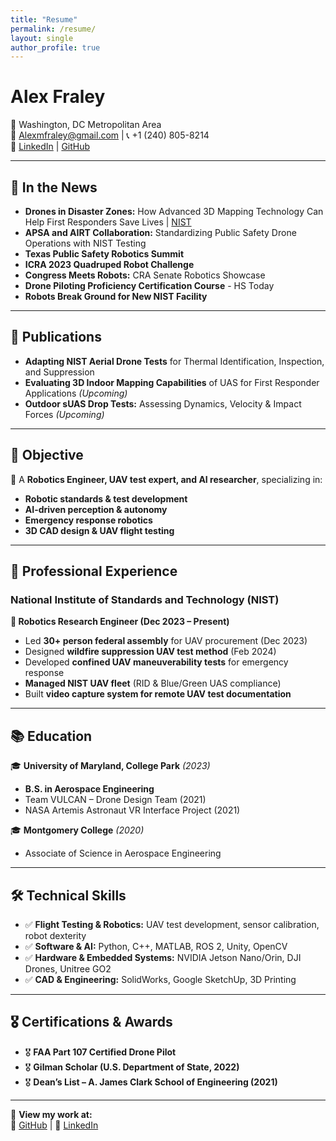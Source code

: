```yaml
---
title: "Resume"
permalink: /resume/
layout: single
author_profile: true
---
```


# **Alex Fraley**
📍 Washington, DC Metropolitan Area  
📧 [Alexmfraley@gmail.com](mailto:Alexmfraley@gmail.com) | 📞 +1 (240) 805-8214  
🔗 [LinkedIn](https://linkedin.com/in/alexmfraley) | [GitHub](https://github.com/amfraley)  

---

## **📰 In the News**
- **Drones in Disaster Zones:** How Advanced 3D Mapping Technology Can Help First Responders Save Lives | [NIST](#)
- **APSA and AIRT Collaboration:** Standardizing Public Safety Drone Operations with NIST Testing
- **Texas Public Safety Robotics Summit**
- **ICRA 2023 Quadruped Robot Challenge**
- **Congress Meets Robots:** CRA Senate Robotics Showcase
- **Drone Piloting Proficiency Certification Course** - HS Today
- **Robots Break Ground for New NIST Facility**

---

## **📄 Publications**
- **Adapting NIST Aerial Drone Tests** for Thermal Identification, Inspection, and Suppression  
- **Evaluating 3D Indoor Mapping Capabilities** of UAS for First Responder Applications _(Upcoming)_  
- **Outdoor sUAS Drop Tests:** Assessing Dynamics, Velocity & Impact Forces _(Upcoming)_  

---

## **🎯 Objective**
🚁 A **Robotics Engineer, UAV test expert, and AI researcher**, specializing in:  
- **Robotic standards & test development**  
- **AI-driven perception & autonomy**  
- **Emergency response robotics**  
- **3D CAD design & UAV flight testing**  

---

## **💼 Professional Experience**
### **National Institute of Standards and Technology (NIST)**
**🚀 Robotics Research Engineer (Dec 2023 – Present)**  
- Led **30+ person federal assembly** for UAV procurement (Dec 2023)  
- Designed **wildfire suppression UAV test method** (Feb 2024)  
- Developed **confined UAV maneuverability tests** for emergency response  
- **Managed NIST UAV fleet** (RID & Blue/Green UAS compliance)  
- Built **video capture system for remote UAV test documentation**  

---

## **📚 Education**
🎓 **University of Maryland, College Park** _(2023)_  
- **B.S. in Aerospace Engineering**  
- Team VULCAN – Drone Design Team (2021)  
- NASA Artemis Astronaut VR Interface Project (2021)  

🎓 **Montgomery College** _(2020)_  
- Associate of Science in Aerospace Engineering  

---

## **🛠 Technical Skills**
- ✅ **Flight Testing & Robotics:** UAV test development, sensor calibration, robot dexterity  
- ✅ **Software & AI:** Python, C++, MATLAB, ROS 2, Unity, OpenCV  
- ✅ **Hardware & Embedded Systems:** NVIDIA Jetson Nano/Orin, DJI Drones, Unitree GO2  
- ✅ **CAD & Engineering:** SolidWorks, Google SketchUp, 3D Printing  

---

## **🎖 Certifications & Awards**
- 🎖 **FAA Part 107 Certified Drone Pilot**  
- 🎖 **Gilman Scholar (U.S. Department of State, 2022)**  
- 🎖 **Dean’s List – A. James Clark School of Engineering (2021)**  

---

🚀 **View my work at:**  
🔗 [GitHub](https://github.com/amfraley) | 🔗 [LinkedIn](https://linkedin.com/in/alexmfraley)
